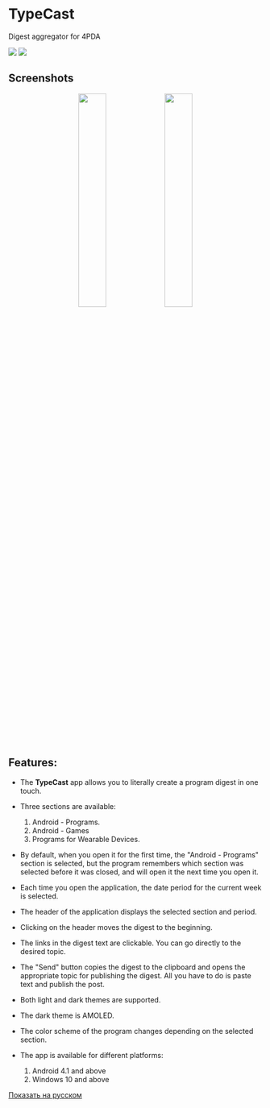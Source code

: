 # TypeCast
 Digest aggregator for 4PDA

<a href="https://github.com/Keddnyo/TypeCast/releases"><img src="https://img.shields.io/github/downloads/keddnyo/typecast/total?style=for-the-badge"></a>
<a href="https://github.com/Keddnyo/TypeCast/releases/latest"><img src="https://img.shields.io/github/downloads/keddnyo/typecast/latest/total?label=Latest%20downloads&style=for-the-badge"></a>

## Screenshots
<p align="center">
  <img src="https://user-images.githubusercontent.com/65981689/235328312-f1c2541e-2556-4768-958f-038285726985.jpg" max-width="100%" width="33%">
  <img src="https://user-images.githubusercontent.com/65981689/235328310-4109cb15-8eb6-41a5-848e-b7b45fc87071.jpg" max-width="100%" width="33%">
</p>

## Features:
* The **TypeCast** app allows you to literally create a program digest in one touch.

* Three sections are available:
  1. Android - Programs.
  2. Android - Games
  3. Programs for Wearable Devices.

* By default, when you open it for the first time, the "Android - Programs" section is selected, but the program remembers which section was selected before it was closed, and will open it the next time you open it.

* Each time you open the application, the date period for the current week is selected.

* The header of the application displays the selected section and period.
* Clicking on the header moves the digest to the beginning.

* The links in the digest text are clickable. You can go directly to the desired topic.

* The "Send" button copies the digest to the clipboard and opens the appropriate topic for publishing the digest. All you have to do is paste text and publish the post.

* Both light and dark themes are supported.
* The dark theme is AMOLED.

* The color scheme of the program changes depending on the selected section.

* The app is available for different platforms:
  1. Android 4.1 and above
  2. Windows 10 and above

[Показать на русском](https://github.com/Keddnyo/TypeCast/blob/main/README_ru-RU.md)
